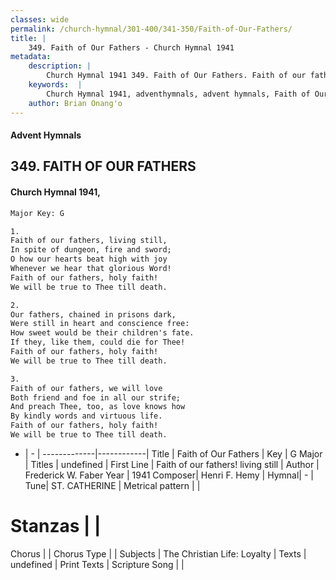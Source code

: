 ```yaml
---
classes: wide
permalink: /church-hymnal/301-400/341-350/Faith-of-Our-Fathers/
title: |
    349. Faith of Our Fathers - Church Hymnal 1941
metadata:
    description: |
        Church Hymnal 1941 349. Faith of Our Fathers. Faith of our fathers, living still, In spite of dungeon, fire and sword; O how our hearts beat high with joy Whenever we hear that glorious Word! Faith of our fathers, holy faith! We will be true to Thee till death. 
    keywords:  |
        Church Hymnal 1941, adventhymnals, advent hymnals, Faith of Our Fathers, Faith of our fathers! living still . 
    author: Brian Onang'o
---
```


#### Advent Hymnals
## 349. FAITH OF OUR FATHERS
####  Church Hymnal 1941,

```txt
Major Key: G

1.
Faith of our fathers, living still,
In spite of dungeon, fire and sword;
O how our hearts beat high with joy
Whenever we hear that glorious Word!
Faith of our fathers, holy faith!
We will be true to Thee till death.

2.
Our fathers, chained in prisons dark,
Were still in heart and conscience free:
How sweet would be their children's fate.
If they, like them, could die for Thee!
Faith of our fathers, holy faith!
We will be true to Thee till death.

3.
Faith of our fathers, we will love
Both friend and foe in all our strife;
And preach Thee, too, as love knows how
By kindly words and virtuous life.
Faith of our fathers, holy faith!
We will be true to Thee till death.

```

- |   -  |
-------------|------------|
Title | Faith of Our Fathers |
Key | G Major |
Titles | undefined |
First Line | Faith of our fathers! living still  |
Author | Frederick W. Faber
Year | 1941
Composer| Henri F. Hemy |
Hymnal|  - |
Tune| ST. CATHERINE |
Metrical pattern | |
# Stanzas |  |
Chorus |  |
Chorus Type |  |
Subjects | The Christian Life: Loyalty |
Texts | undefined |
Print Texts | 
Scripture Song |  |
    

